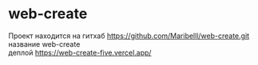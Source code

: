 # web-create
Проект находится на гитхаб https://github.com/Maribelll/web-create.git<br>
название web-create<br>
деплой https://web-create-five.vercel.app/
